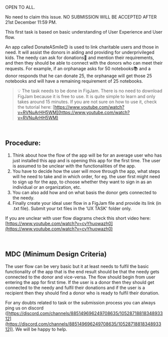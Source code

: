 OPEN TO ALL. 

No need to claim this issue.
NO SUBMISSION WILL BE ACCEPTED AFTER 21st December 11:59 PM.

This first task is based on basic understanding of User Experience and User flow. 

An app called DonateASmile😊 is used to link charitable users and those in need. It will assist the donors in aiding and providing for underprivileged kids. The needy can ask for donations💸 and mention their requirements, and then they should be able to connect with the donors who can meet their requests.
For example, if an orphanage asks for 50 notebooks📚 and a donor responds that he can donate 25, the orphanage will get those 25 notebooks and will have a remaining requirement of 25 notebooks.

> 💡 The task needs to be done in FigJam. There is no need to download FigJam because it is free to use. It is quite simple to learn and only takes around 15 minutes. If you are not sure on how to use it, check the tutorial here: [https://www.youtube.com/watch?v=RVNuArHH5WM](https://www.youtube.com/watch?v=RVNuArHH5WM)



</br>

## Procedure:

1. Think about how the flow of the app will be for an average user who has just installed this app and is opening this app for the first time. The user is assumed to be unclear with the functionalities of the app.
2. You have to decide how the user will move through the app, what steps will he need to take and in which order, for eg. the user first might need to sign up for the app, to choose whether they want to sign in as an individual or an organization, etc. 
3. You can also add how and on what basis the donor gets connected to the needy.
4. Finally create your ideal user flow in a FigJam file and provide its link (in .txt file). Submit your txt files in the 'UX TASK' folder only.

If you are unclear with user flow diagrams check this short video here: [https://www.youtube.com/watch?v=cvYhuowazh0](https://www.youtube.com/watch?v=cvYhuowazh0) 

</br>

## MDC (Minimum Design Criteria)

The user flow can be very basic but it at least needs to fulfil the basic functionality of the app that is the end result should be that the needy gets connected to the donor and vice-versa. The flow should begin from user entering the app for first time. If the user is a donor then they should get connected to the needy and fulfil their donations and if the user is a recipient then they should find a donor who is ready to fulfil their donation.

For any doubts related to task or the submission process you can always ping us on discord ([https://discord.com/channels/885149696249708635/1052871881834893312](https://discord.com/channels/885149696249708635/1052871881834893312)). We will be happy to help.
